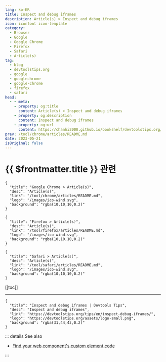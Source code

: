 ```yaml
---
lang: ko-KR
title: Inspect and debug iframes
description: Article(s) > Inspect and debug iframes
icon: iconfont icon-template
category: 
  - Browser
  - Google
  - Google Chrome
  - Firefox
  - Safari
  - Article(s)
tag: 
  - blog
  - devtoolstips.org
  - google
  - googlechrome
  - google-chrome
  - firefox
  - safari
head:  
  - - meta:
    - property: og:title
      content: Article(s) > Inspect and debug iframes
    - property: og:description
      content: Inspect and debug iframes
    - property: og:url
      content: https://chanhi2000.github.io/bookshelf/devtoolstips.org/inspect-debug-iframes.html
prev: /tool/chrome/articles/README.md
date: 2023-05-21
isOriginal: false
---
```


# {{ $frontmatter.title }} 관련

```component VPCard
{
  "title": "Google Chrome > Article(s)",
  "desc": "Article(s)",
  "link": "/tool/chrome/articles/README.md",
  "logo": "/images/ico-wind.svg",
  "background": "rgba(10,10,10,0.2)"
}
```

```component VPCard
{
  "title": "Firefox > Article(s)",
  "desc": "Article(s)",
  "link": "/tool/firefox/articles/README.md",
  "logo": "/images/ico-wind.svg",
  "background": "rgba(10,10,10,0.2)"
}
```

```component VPCard
{
  "title": "Safari > Article(s)",
  "desc": "Article(s)",
  "link": "/tool/safari/articles/README.md",
  "logo": "/images/ico-wind.svg",
  "background": "rgba(10,10,10,0.2)"
}
```

[[toc]]

---

```component VPCard
{
  "title": "Inspect and debug iframes | Devtools Tips",
  "desc": "Inspect and debug iframes",
  "link": "https://devtoolstips.org/tips/en/inspect-debug-iframes/",
  "logo": "https://devtoolstips.org/assets/logo-small.png",
  "background": "rgba(31,44,43,0.2)"
}
```

<!-- TODO:  작성 -->

::: details See also

- [Find your web component's custom element code](https://devtoolstips.org/tips/en/find-custom-elements-code) <!-- TODO: add VPCard -->

:::
